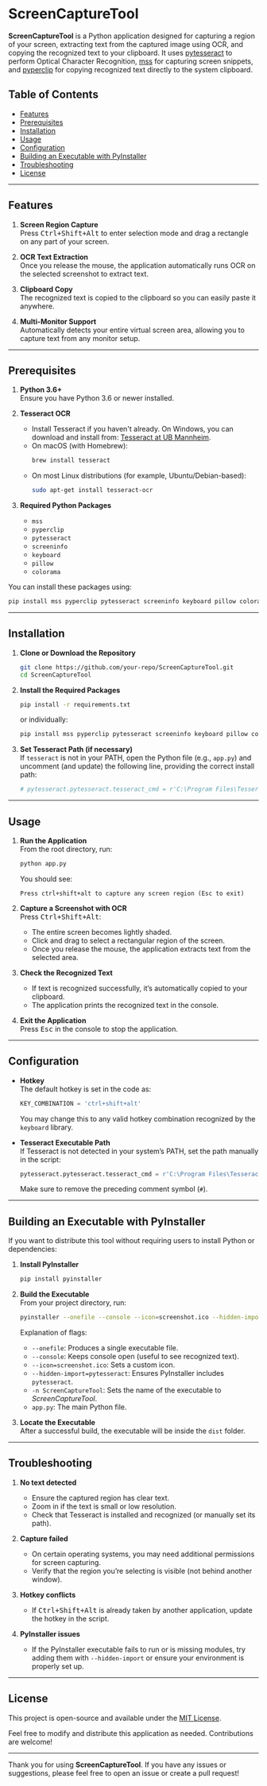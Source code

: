 # ScreenCaptureTool

**ScreenCaptureTool** is a Python application designed for capturing a region of your screen, extracting text from the captured image using OCR, and copying the recognized text to your clipboard. It uses [pytesseract](https://github.com/madmaze/pytesseract) to perform Optical Character Recognition, [mss](https://github.com/BoboTiG/python-mss) for capturing screen snippets, and [pyperclip](https://github.com/asweigart/pyperclip) for copying recognized text directly to the system clipboard.

## Table of Contents

- [Features](#features)
- [Prerequisites](#prerequisites)
- [Installation](#installation)
- [Usage](#usage)
- [Configuration](#configuration)
- [Building an Executable with PyInstaller](#building-an-executable-with-pyinstaller)
- [Troubleshooting](#troubleshooting)
- [License](#license)

---

## Features

1. **Screen Region Capture**  
   Press <kbd>Ctrl+Shift+Alt</kbd> to enter selection mode and drag a rectangle on any part of your screen.  

2. **OCR Text Extraction**  
   Once you release the mouse, the application automatically runs OCR on the selected screenshot to extract text.

3. **Clipboard Copy**  
   The recognized text is copied to the clipboard so you can easily paste it anywhere.

4. **Multi-Monitor Support**  
   Automatically detects your entire virtual screen area, allowing you to capture text from any monitor setup.

---

## Prerequisites

1. **Python 3.6+**  
   Ensure you have Python 3.6 or newer installed.

2. **Tesseract OCR**  
   - Install Tesseract if you haven't already. On Windows, you can download and install from:
     [Tesseract at UB Mannheim](https://github.com/UB-Mannheim/tesseract/wiki).
   - On macOS (with Homebrew):  
     ```bash
     brew install tesseract
     ```
   - On most Linux distributions (for example, Ubuntu/Debian-based):
     ```bash
     sudo apt-get install tesseract-ocr
     ```

3. **Required Python Packages**  
   - `mss`
   - `pyperclip`
   - `pytesseract`
   - `screeninfo`
   - `keyboard`
   - `pillow`
   - `colorama`

You can install these packages using:
```bash
pip install mss pyperclip pytesseract screeninfo keyboard pillow colorama
```

---

## Installation

1. **Clone or Download the Repository**  
   ```bash
   git clone https://github.com/your-repo/ScreenCaptureTool.git
   cd ScreenCaptureTool
   ```

2. **Install the Required Packages**  
   ```bash
   pip install -r requirements.txt
   ```
   or individually:
   ```bash
   pip install mss pyperclip pytesseract screeninfo keyboard pillow colorama
   ```

3. **Set Tesseract Path (if necessary)**  
   If `tesseract` is not in your PATH, open the Python file (e.g., `app.py`) and uncomment (and update) the following line, providing the correct install path:
   ```python
   # pytesseract.pytesseract.tesseract_cmd = r'C:\Program Files\Tesseract-OCR\tesseract.exe'
   ```

---

## Usage

1. **Run the Application**  
   From the root directory, run:
   ```bash
   python app.py
   ```
   You should see:
   ```
   Press ctrl+shift+alt to capture any screen region (Esc to exit)
   ```

2. **Capture a Screenshot with OCR**  
   Press <kbd>Ctrl+Shift+Alt</kbd>:
   - The entire screen becomes lightly shaded.
   - Click and drag to select a rectangular region of the screen.
   - Once you release the mouse, the application extracts text from the selected area.

3. **Check the Recognized Text**  
   - If text is recognized successfully, it’s automatically copied to your clipboard.  
   - The application prints the recognized text in the console.

4. **Exit the Application**  
   Press <kbd>Esc</kbd> in the console to stop the application.

---

## Configuration

- **Hotkey**  
  The default hotkey is set in the code as:
  ```python
  KEY_COMBINATION = 'ctrl+shift+alt'
  ```
  You may change this to any valid hotkey combination recognized by the `keyboard` library.

- **Tesseract Executable Path**  
  If Tesseract is not detected in your system’s PATH, set the path manually in the script:
  ```python
  pytesseract.pytesseract.tesseract_cmd = r'C:\Program Files\Tesseract-OCR\tesseract.exe'
  ```
  Make sure to remove the preceding comment symbol (`#`).

---

## Building an Executable with PyInstaller

If you want to distribute this tool without requiring users to install Python or dependencies:

1. **Install PyInstaller**  
   ```bash
   pip install pyinstaller
   ```
2. **Build the Executable**  
   From your project directory, run:
   ```bash
   pyinstaller --onefile --console --icon=screenshot.ico --hidden-import=pytesseract -n ScreenCaptureTool app.py
   ```
   Explanation of flags:
   - `--onefile`: Produces a single executable file.
   - `--console`: Keeps console open (useful to see recognized text).
   - `--icon=screenshot.ico`: Sets a custom icon.
   - `--hidden-import=pytesseract`: Ensures PyInstaller includes `pytesseract`.
   - `-n ScreenCaptureTool`: Sets the name of the executable to *ScreenCaptureTool*.
   - `app.py`: The main Python file.

3. **Locate the Executable**  
   After a successful build, the executable will be inside the `dist` folder.

---

## Troubleshooting

1. **No text detected**  
   - Ensure the captured region has clear text.  
   - Zoom in if the text is small or low resolution.  
   - Check that Tesseract is installed and recognized (or manually set its path).

2. **Capture failed**  
   - On certain operating systems, you may need additional permissions for screen capturing.  
   - Verify that the region you’re selecting is visible (not behind another window).

3. **Hotkey conflicts**  
   - If <kbd>Ctrl+Shift+Alt</kbd> is already taken by another application, update the hotkey in the script.

4. **PyInstaller issues**  
   - If the PyInstaller executable fails to run or is missing modules, try adding them with `--hidden-import` or ensure your environment is properly set up.

---

## License

This project is open-source and available under the [MIT License](https://opensource.org/licenses/MIT). 

Feel free to modify and distribute this application as needed. Contributions are welcome!

---

Thank you for using **ScreenCaptureTool**. If you have any issues or suggestions, please feel free to open an issue or create a pull request!
